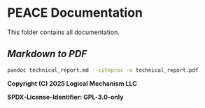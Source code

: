 # PEACE Documentation

This folder contains all documentation.

## *Markdown to PDF*
```bash
pandoc technical_report.md --citeproc -o technical_report.pdf
````

**Copyright (C) 2025 Logical Mechanism LLC**

**SPDX-License-Identifier: GPL-3.0-only**